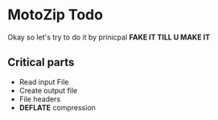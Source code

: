# MotoZip Todo

Okay so let's try to do it by prinicpal **FAKE IT TILL U MAKE IT**

## Critical parts 

- Read input File 
- Create output file
- File headers
- **DEFLATE** compression
